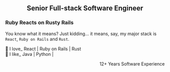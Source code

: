 <h2 align="center"> Senior Full-stack Software Engineer </h2>

### Ruby Reacts on Rusty Rails
You know what it means? Just kidding... it means, say, my major stack is `React`, `Ruby on Rails` and `Rust`.

💖 I love_ React | Ruby on Rails | Rust </br>
💎 I like_ Java | Python | 

<p align="right">12+ Years Software Experience</p>
